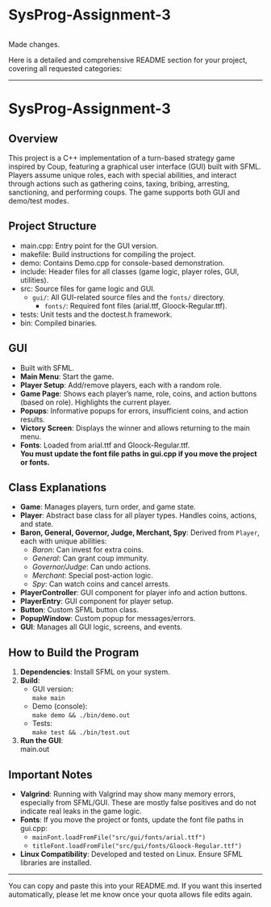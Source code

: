 # SysProg-Assignment-3

````

````


Made changes.

Here is a detailed and comprehensive README section for your project, covering all requested categories:

---

# SysProg-Assignment-3

## Overview
This project is a C++ implementation of a turn-based strategy game inspired by Coup, featuring a graphical user interface (GUI) built with SFML. Players assume unique roles, each with special abilities, and interact through actions such as gathering coins, taxing, bribing, arresting, sanctioning, and performing coups. The game supports both GUI and demo/test modes.

## Project Structure
- main.cpp: Entry point for the GUI version.
- makefile: Build instructions for compiling the project.
- demo: Contains Demo.cpp for console-based demonstration.
- include: Header files for all classes (game logic, player roles, GUI, utilities).
- src: Source files for game logic and GUI.
  - `gui/`: All GUI-related source files and the `fonts/` directory.
    - `fonts/`: Required font files (arial.ttf, Gloock-Regular.ttf).
- tests: Unit tests and the doctest.h framework.
- bin: Compiled binaries.

## GUI
- Built with SFML.
- **Main Menu**: Start the game.
- **Player Setup**: Add/remove players, each with a random role.
- **Game Page**: Shows each player’s name, role, coins, and action buttons (based on role). Highlights the current player.
- **Popups**: Informative popups for errors, insufficient coins, and action results.
- **Victory Screen**: Displays the winner and allows returning to the main menu.
- **Fonts**: Loaded from arial.ttf and Gloock-Regular.ttf.  
  **You must update the font file paths in gui.cpp if you move the project or fonts.**

## Class Explanations
- **Game**: Manages players, turn order, and game state.
- **Player**: Abstract base class for all player types. Handles coins, actions, and state.
- **Baron, General, Governor, Judge, Merchant, Spy**: Derived from `Player`, each with unique abilities:
  - *Baron*: Can invest for extra coins.
  - *General*: Can grant coup immunity.
  - *Governor/Judge*: Can undo actions.
  - *Merchant*: Special post-action logic.
  - *Spy*: Can watch coins and cancel arrests.
- **PlayerController**: GUI component for player info and action buttons.
- **PlayerEntry**: GUI component for player setup.
- **Button**: Custom SFML button class.
- **PopupWindow**: Custom popup for messages/errors.
- **GUI**: Manages all GUI logic, screens, and events.

## How to Build the Program
1. **Dependencies**: Install SFML on your system.
2. **Build**:
   - GUI version:  
     `make main`
   - Demo (console):  
     `make demo && ./bin/demo.out`
   - Tests:  
     `make test && ./bin/test.out`
3. **Run the GUI**:  
   main.out

## Important Notes
- **Valgrind**: Running with Valgrind may show many memory errors, especially from SFML/GUI. These are mostly false positives and do not indicate real leaks in the game logic.
- **Fonts**: If you move the project or fonts, update the font file paths in gui.cpp:
  - `mainFont.loadFromFile("src/gui/fonts/arial.ttf")`
  - `titleFont.loadFromFile("src/gui/fonts/Gloock-Regular.ttf")`
- **Linux Compatibility**: Developed and tested on Linux. Ensure SFML libraries are installed.

---

You can copy and paste this into your README.md. If you want this inserted automatically, please let me know once your quota allows file edits again.
